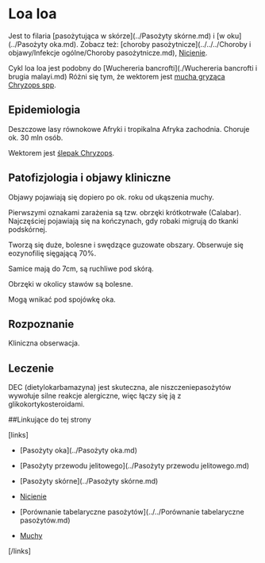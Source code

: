 # Loa loa

Jest to filaria [pasożytująca w skórze](../Pasożyty skórne.md) i  [w oku](../Pasożyty oka.md). Zobacz też: [choroby pasożytnicze](../../../Choroby i objawy/Infekcje ogólne/Choroby pasożytnicze.md), [Nicienie](./Nicienie.md).



Cykl loa loa jest podobny do [Wuchereria bancrofti](./Wuchereria bancrofti i brugia malayi.md) Różni się tym, że wektorem jest [mucha gryząca Chryzops spp](../../Stawonogi/Muchy.md).



## Epidemiologia

Deszczowe lasy równokowe Afryki i tropikalna Afryka zachodnia. Choruje ok. 30 mln osób.

Wektorem jest [ślepak Chryzops](../../Stawonogi/Muchy.md).



## Patofizjologia i objawy kliniczne

Objawy pojawiają się dopiero po ok. roku od ukąszenia muchy.

Pierwszymi oznakami zarażenia są tzw. obrzęki krótkotrwałe (Calabar). Najczęściej pojawiają się na kończynach, gdy robaki migrują do tkanki podskórnej.

Tworzą się duże, bolesne i swędzące guzowate obszary. Obserwuje się eozynofilię sięgającą 70%.

Samice mają do 7cm, są ruchliwe pod skórą.

Obrzęki w okolicy stawów są bolesne.

Mogą wnikać pod spojówkę oka.



## Rozpoznanie

Kliniczna obserwacja. 



## Leczenie

DEC (dietylokarbamazyna) jest skuteczna, ale niszczeniepasożytów wywołuje silne reakcje alergiczne, więc łączy się ją z glikokortykosteroidami.



##Linkujące do tej strony

[links]

- [Pasożyty oka](../Pasożyty oka.md)

- [Pasożyty przewodu jelitowego](../Pasożyty przewodu jelitowego.md)

- [Pasożyty skórne](../Pasożyty skórne.md)

- [Nicienie](./Nicienie.md)

- [Porównanie tabelaryczne pasożytów](../../Porównanie tabelaryczne pasożytów.md)

- [Muchy](../../Stawonogi/Muchy.md)


[/links]

